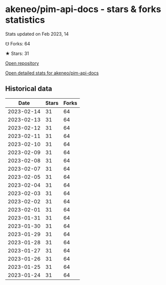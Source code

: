 # akeneo/pim-api-docs - stars & forks statistics

Stats updated on Feb 2023, 14

☋ Forks: 64

★ Stars: 31

[Open repository](https://github.com/akeneo/pim-api-docs)

[Open detailed stats for akeneo/pim-api-docs](https://reviewgithub.com/rep/akeneo/pim-api-docs)

## Historical data
| Date | Stars | Forks |
|------|-------|-------|
| 2023-02-14 | 31 | 64 | 
| 2023-02-13 | 31 | 64 | 
| 2023-02-12 | 31 | 64 | 
| 2023-02-11 | 31 | 64 | 
| 2023-02-10 | 31 | 64 | 
| 2023-02-09 | 31 | 64 | 
| 2023-02-08 | 31 | 64 | 
| 2023-02-07 | 31 | 64 | 
| 2023-02-05 | 31 | 64 | 
| 2023-02-04 | 31 | 64 | 
| 2023-02-03 | 31 | 64 | 
| 2023-02-02 | 31 | 64 | 
| 2023-02-01 | 31 | 64 | 
| 2023-01-31 | 31 | 64 | 
| 2023-01-30 | 31 | 64 | 
| 2023-01-29 | 31 | 64 | 
| 2023-01-28 | 31 | 64 | 
| 2023-01-27 | 31 | 64 | 
| 2023-01-26 | 31 | 64 | 
| 2023-01-25 | 31 | 64 | 
| 2023-01-24 | 31 | 64 | 

